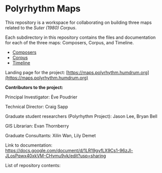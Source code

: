 # Polyrhythm Maps

This repository is a workspace for collaborating on building three maps related to the <em>Suter (1980) Corpus</em>.

Each subdirectory in this repository contains the files and documentation for each of the three maps: Composers, Corpus, and Timeline.

* [Composers](https://github.com/polyrhythm-project/polyrhythm-maps/blob/master/composers/README.md)
* [Corpus](https://github.com/polyrhythm-project/polyrhythm-maps/blob/master/corpus/README.md)
* [Timeline](https://github.com/polyrhythm-project/polyrhythm-maps/blob/master/timeline/README.md)

Landing page for the project: [https://maps.polyrhythm.humdrum.org](https://maps.polyrhythm.humdrum.org)

**Contributors to the project:**

Principal Investigator: Ève Poudrier

Technical Director: Craig Sapp

Graduate student researchers (Polyrhythm Project): Jason Lee, Bryan Bell

GIS Librarian: Evan Thornberry

Graduate Consultants: Xilin Wan, Lily Demet

Link to documentation: https://docs.google.com/document/d/1LR19gyfLX9Cs1-96zJl-JLosPqwx40xkVM-CHvmu9vk/edit?usp=sharing

List of repository contents:



